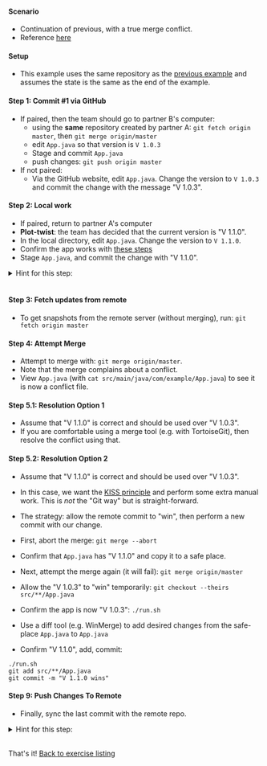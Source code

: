 
#### Scenario

* Continuation of previous, with a true merge conflict.
* Reference [here](https://git-scm.com/book/en/v2/Git-Basics-Working-with-Remotes)

#### Setup

* This example uses the same repository as the [previous example](./reference_doc/egg_12_remote.md) and assumes the state is the same as the end of the example.

#### Step 1: Commit #1 via GitHub

* If paired, then the team should go to partner B's computer:
    * using the **same** repository created by partner A: `git fetch origin master`, then `git merge origin/master`
    * edit `App.java` so that version is `V 1.0.3`
    * Stage and commit `App.java`
    * push changes: `git push origin master`
* If not paired:
    * Via the GitHub website, edit `App.java`. Change the version to `V 1.0.3` and commit the change with the message "V 1.0.3".

#### Step 2: Local work

* If paired, return to partner A's computer
* **Plot-twist**: the team has decided that the current version is "V 1.1.0".
* In the local directory, edit `App.java`. Change the version to `V 1.1.0`.
* Confirm the app works with [these steps](./reference_doc/ConfirmApp.md)
* Stage `App.java`, and commit the change with "V 1.1.0".

<details><summary>Hint for this step:</summary>
<p><pre>
git add src/**/App.java
git status
git commit "V 1.1.0"
</pre></p></details>
<br/>

#### Step 3: Fetch updates from remote

* To get snapshots from the remote server (without merging), run: `git fetch origin master`

#### Step 4: Attempt Merge

* Attempt to merge with: `git merge origin/master`. 
* Note that the merge complains about a conflict.
* View `App.java` (with `cat src/main/java/com/example/App.java`) to see it is now a conflict file.

#### Step 5.1: Resolution Option 1

* Assume that "V 1.1.0" is correct and should be used over "V 1.0.3".
* If you are comfortable using a merge tool (e.g. with TortoiseGit), then resolve the conflict using that.

#### Step 5.2: Resolution Option 2

* Assume that "V 1.1.0" is correct and should be used over "V 1.0.3".
* In this case, we want the [KISS principle](https://en.wikipedia.org/wiki/KISS_principle) and perform some extra manual work. This is _not_ the "Git way" but is straight-forward.
* The strategy: allow the remote commit to "win", then perform a new commit with our change. 

* First, abort the merge: `git merge --abort`
* Confirm that `App.java` has "V 1.1.0" and copy it to a safe place.
* Next, attempt the merge again (it will fail): `git merge origin/master`
* Allow the "V 1.0.3" to "win" temporarily: `git checkout --theirs src/**/App.java`
* Confirm the app is now "V 1.0.3": `./run.sh`
* Use a diff tool (e.g. WinMerge) to add desired changes from the safe-place `App.java` to `App.java` 

* Confirm "V 1.1.0", add, commit:
```
./run.sh
git add src/**/App.java
git commit -m "V 1.1.0 wins"
```

#### Step 9: Push Changes To Remote

* Finally, sync the last commit with the remote repo.

<details><summary>Hint for this step:</summary>
<p><pre>
git push origin master
</pre></p></details>
<br/>

That's it! [Back to exercise listing](./Exercises.md)
